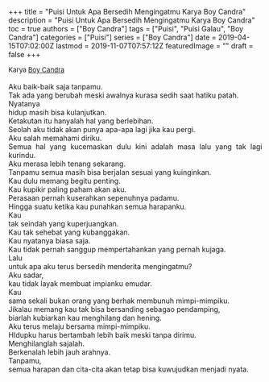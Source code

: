 +++
title = "Puisi Untuk Apa Bersedih Mengingatmu Karya Boy Candra"
description = "Puisi Untuk Apa Bersedih Mengingatmu Karya Boy Candra"
toc = true
authors = ["Boy Candra"]
tags = ["Puisi", "Puisi Galau", "Boy Candra"]
categories = ["Puisi"]
series = ["Boy Candra"]
date = 2019-04-15T07:02:00Z
lastmod = 2019-11-07T07:57:12Z
featuredImage = ""
draft = false
+++

<div style="text-align: justify;">
<div style="font-size: small;">Karya <a href="/authors/boy-candra/" target="_blank">Boy Candra</a></div><br />
Aku baik-baik saja tanpamu.<br />Tak ada yang berubah meski awalnya kurasa sedih saat hatiku patah.<br />Nyatanya<br />hidup masih bisa kulanjutkan.<br />Ketakutan itu hanyalah hal yang berlebihan.<br />Seolah aku tidak akan punya apa-apa lagi jika kau pergi.<br />Aku salah memahami diriku.<br />Semua hal yang kucemaskan dulu kini adalah masa lalu yang tak lagi kurindu.<br />Aku merasa lebih tenang sekarang.<br />Tanpamu semua masih bisa berjalan sesuai yang kuinginkan.<br />Kau dulu memang begitu penting.<br />Kau kupikir paling paham akan aku.<br />Perasaan pernah kuserahkan sepenuhnya padamu.<br />Hingga suatu ketika kau punahkan semua harapanku.<br />Kau<br />tak seindah yang kuperjuangkan.<br />Kau tak sehebat yang kubanggakan.<br />Kau nyatanya biasa saja.<br />Kau tidak pernah sanggup mempertahankan yang pernah kujaga.<br />Lalu<br />untuk apa aku terus bersedih menderita mengingatmu?<br />Aku sadar,<br />kau tidak layak membuat impianku emudar.<br />Kau<br />sama sekali bukan orang yang berhak membunuh mimpi-mimpiku.<br />Jikalau memang kau tak bisa bersanding sebagao pendamping,<br />biarlah kubiarkan kau menghilang dan hening.<br />Aku terus melaju bersama mimpi-mimpiku.<br />HIdupku harus bertambah lebih baik meski tanpa dirimu.<br />Menghilanglah sajalah.<br />Berkenalah lebih jauh arahnya.<br />Tanpamu,<br />semua harapan dan cita-cita akan tetap bisa kuwujudkan menjadi nyata.</div>
